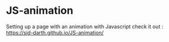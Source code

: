 # JS-animation
Setting up a page with an animation with Javascript
check it out :  https://sid-darth.github.io/JS-animation/
